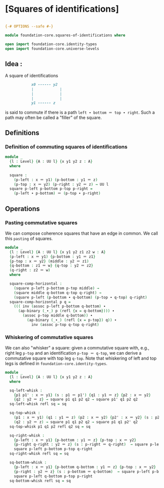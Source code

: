 # [Squares of identifications]

```agda

{-# OPTIONS --safe #-}

module foundation-core.squares-of-identifications where

open import foundation-core.identity-types
open import foundation-core.universe-levels
```

## Idea :

A square of identifications

```md
            x0 ------ y2
            |            |
            |            | 
            |            |
            y1 ------ z
```

is said to commute if there is a path `left ∙ bottom ＝ top ∙ right`. Such a path may often be called a "filler" of the square.

## Definitions

### Definition of commuting squares of identifications

```agda
module _
  {l : Level} {A : UU l} {x y1 y2 z : A}
  where
  
  square :
    (p-left : x ＝ y1) (p-bottom : y1 ＝ z)
    (p-top : x ＝ y2) (p-right : y2 ＝ z) → UU l
  square p-left p-bottom p-top p-right =
    (p-left ∙ p-bottom) ＝ (p-top ∙ p-right)
```

## Operations

### Pasting commutative squares

We can compose coherence squares that have an edge in common. We call this `pasting` of squares.

```agda
module _
  {l : Level} {A : UU l} {x y1 y2 z1 z2 w : A}
  (p-left : x ＝ y1) {p-bottom : y1 ＝ z1}
  {p-top : x ＝ y2} (middle : y2 ＝ z1)
  {q-bottom : z1 ＝ w} {q-top : y2 ＝ z2}
  (q-right : z2 ＝ w)
  where

  square-comp-horizontal :
    (square p-left p-bottom p-top middle) →
    (square middle q-bottom q-top q-right) →
    (square p-left (p-bottom ∙ q-bottom) (p-top ∙ q-top) q-right)
  square-comp-horizontal p q =
    ((( inv (assoc p-left p-bottom q-bottom) ∙
      (ap-binary (_∙_) p (refl {x = q-bottom}))) ∙
        (assoc p-top middle q-bottom)) ∙
          (ap-binary (_∙_) (refl {x = p-top}) q)) ∙
            inv (assoc p-top q-top q-right)
```

### Whiskering of commutative squares

We can also "whisker" a square: given a commutative square with, e.g., right leg `p-top` and an identification `p-top ＝ q-top`, we can derive a commutative square with top leg `q-top`. Note that whiskering of left and top legs is defined in `foundation-core.identity-types`.

```agda
module _
  {l : Level} {A : UU l} {x y1 y2 z : A}
  where

  sq-left-whisk :
    {p1 p1' : x ＝ y1} (s : p1 ＝ p1') {q1 : y1 ＝ z} {p2 : x ＝ y2}
    {q2 : y2 ＝ z} → square p1 q1 p2 q2 → square p1' q1 p2 q2
  sq-left-whisk refl sq = sq

  sq-top-whisk :
    (p1 : x ＝ y1) (q1 : y1 ＝ z) (p2 : x ＝ y2) {p2' : x ＝ y2} (s : p2 ＝ p2')
    (q2 : y2 ＝ z) → square p1 q1 p2 q2 → square p1 q1 p2' q2
  sq-top-whisk p1 q1 p2 refl q2 sq = sq

  sq-right-whisk :
    {p-left : x ＝ y1} {p-bottom : y1 ＝ z} {p-top : x ＝ y2}
    {p-right q-right : y2 ＝ z} (s : p-right ＝ q-right)  → square p-left p-bottom p-top p-right →
    square p-left p-bottom p-top q-right
  sq-right-whisk refl sq = sq

  sq-bottom-whisk :
    {p-left : x ＝ y1} {p-bottom q-bottom : y1 ＝ z} {p-top : x ＝ y2}
    {p-right : y2 ＝ z} (s : p-bottom ＝ q-bottom)  → square p-left p-bottom p-top p-right →
    square p-left q-bottom p-top p-right
  sq-bottom-whisk refl sq = sq
```


